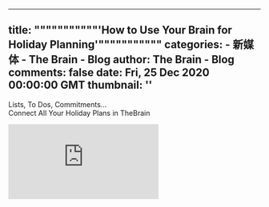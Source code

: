 
---
title: """""""""""'How to Use Your Brain for Holiday Planning'"""""""""""
categories: 
    - 新媒体
    - The Brain - Blog
author: The Brain - Blog
comments: false
date: Fri, 25 Dec 2020 00:00:00 GMT
thumbnail: ''
---

<div>   
<div class="center">
        <p>Lists, To Dos, Commitments…<br>
Connect All Your Holiday Plans in TheBrain</p>
      </div>
      <iframe class="blogVideo" src="https://www.youtube.com/embed/SiA5hChTD8I?rel=0&showinfo=0&autoplay=0" frameborder="0" allowfullscreen></iframe>
    
    
</div>
            